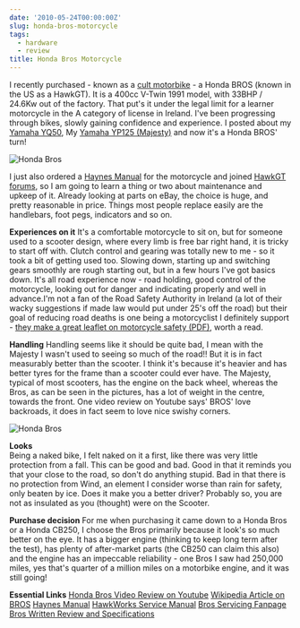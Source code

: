 ```yaml
---
date: '2010-05-24T00:00:00Z'
slug: honda-bros-motorcycle
tags:
  - hardware
  - review
title: Honda Bros Motorcycle
---
```


I recently purchased - known as a
[cult motorbike](http://books.google.com/books?id=O_YDAAAAMBAJ&pg=PT23) - a
Honda BROS (known in the US as a HawkGT). It is a 400cc V-Twin 1991 model, with
33BHP / 24.6Kw out of the factory. That put's it under the legal limit for a
learner motorcycle in the A category of license in Ireland. I've been
progressing through bikes, slowly gaining confidence and experience. I posted
about my [Yamaha YQ50](/2008/09/yamaha-yq-aerox-best-moped-ever.html), My
[Yamaha YP125 (Majesty)](/2009/12/yamaha-majesty-400c-review.html) and now it's
a Honda BROS' turn!

<img src="http://farm4.static.flickr.com/3657/5717976681_857e637784.jpg" alt="Honda Bros"/>
  
I just also ordered a [Haynes
Manual](http://www.haynes.co.uk/webapp/wcs/stores/servlet/ProductDisplay?catalogId=10001&storeId=10001&productId=13493&langId=-1)
for the motorcycle and joined [HawkGT
forums](http://www.hawkgtforum.com/), so I am going to learn a thing or
two about maintenance and upkeep of it. Already looking at parts on
eBay, the choice is huge, and pretty reasonable in price. Things most
people replace easily are the handlebars, foot pegs, indicators and so
on.
  
**Experiences on it**
It's a comfortable motorcycle to sit on, but for someone used to a
scooter design, where every limb is free bar right hand, it is tricky to
start off with. Clutch control and gearing was totally new to me - so it
took a bit of getting used too. Slowing down, starting up and switching
gears smoothly are rough starting out, but in a few hours I've got
basics down. It's all road experience now - road holding, good control
of the motorcycle, looking out for danger and indicating properly and
well in advance.I'm not a fan of the Road Safety Authority in Ireland (a
lot of their wacky suggestions if made law would put under 25's off the
road) but their goal of reducing road deaths is one being a motorcyclist
I definitely support - [they make a great leaflet on motorcycle safety
(PDF)](http://www.rsa.ie/Documents/Road%20Safety/Leaflets/Leaf_booklets/This_is_your_bike.pdf),
worth a read.
  
**Handling**
Handling seems like it should be quite bad, I mean with the Majesty I
wasn't used to seeing so much of the road!! But it is in fact measurably
better than the scooter. I think it's because it's heavier and has
better tyres for the frame than a scooter could ever have. The Majesty,
typical of most scooters, has the engine on the back wheel, whereas the
Bros, as can be seen in the pictures, has a lot of weight in the centre,
towards the front. One video review on Youtube says' BROS' love
backroads, it does in fact seem to love nice swishy corners.
  
<img src="http://farm3.static.flickr.com/2343/5718550212_fff1d6873d.jpg" alt="Honda Bros"/>

**Looks**  
Being a naked bike, I felt naked on it a first, like there was very little
protection from a fall. This can be good and bad. Good in that it reminds you
that your close to the road, so don't do anything stupid. Bad in that there is
no protection from Wind, an element I consider worse than rain for safety, only
beaten by ice. Does it make you a better driver? Probably so, you are not as
insulated as you (thought) were on the Scooter.

**Purchase decision** For me when purchasing it came down to a Honda Bros or a
Honda CB250, I choose the Bros primarily because it look's so much better on the
eye. It has a bigger engine (thinking to keep long term after the test), has
plenty of after-market parts (the CB250 can claim this also) and the engine has
an impeccable reliability - one Bros I saw had 250,000 miles, yes that's quarter
of a million miles on a motorbike engine, and it was still going!

**Essential Links**
[Honda Bros Video Review on Youtube](http://www.youtube.com/watch?v=xx7up9syaEk)
[Wikipedia Article on BROS](http://en.wikipedia.org/wiki/Honda_NT650)
[Haynes Manual](http://www.haynes.co.uk/webapp/wcs/stores/servlet/ProductDisplay?catalogId=10001&storeId=10001&productId=13493&langId=-1)
[HawkWorks Service Manual](http://hawkworks.net/manual/)
[Bros Servicing Fanpage](http://homepage.eircom.net/~hondabros/index.html)
[Bros Written Review and Specifications](http://www.nibiker.co.uk/reviews/bikes/bros/index.html)
